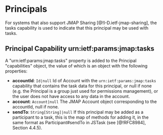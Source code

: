 # Principals

For systems that also support JMAP Sharing [@!I-D.ietf-jmap-sharing], the tasks capability is used to indicate that this principal may be used with tasks.

## Principal Capability urn:ietf:params:jmap:tasks

A "urn:ietf:params:jmap:tasks" property is added to the Principal "capabilities" object, the value of which is an object with the following properties:

- **accountId**: `Id|null`
  Id of Account with the `urn:ietf:params:jmap:tasks` capability that
  contains the task data for this principal, or null if none (e.g. the Principal is a group just used for permissions management), or the user does not have access to any data in the account.
- **account**: `Account|null`
  The JMAP Account object corresponding to the accountId, null if none.
- **sendTo**: `String[String]|null`
  If this principal may be added as a participant to a task, this is the map of methods for adding it, in the same format as Participant#sendTo in JSTask (see [@!RFC8984], Section 4.4.5).
